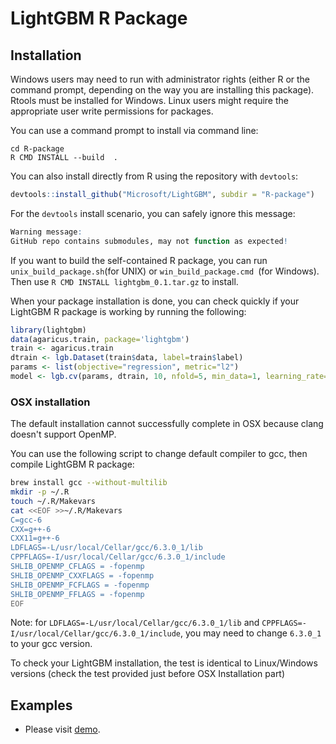 LightGBM R Package
==================

Installation
------------

Windows users may need to run with administrator rights (either R or the command prompt, depending on the way you are installing this package). Rtools must be installed for Windows. Linux users might require the appropriate user write permissions for packages.

You can use a command prompt to install via command line:

```
cd R-package
R CMD INSTALL --build  .
```

You can also install directly from R using the repository with `devtools`:

```r
devtools::install_github("Microsoft/LightGBM", subdir = "R-package")
```

For the `devtools` install scenario, you can safely ignore this message:

```r
Warning message:
GitHub repo contains submodules, may not function as expected! 
```

If you want to build the self-contained R package, you can run ```unix_build_package.sh```(for UNIX) or ```win_build_package.cmd ```(for Windows). Then use ```R CMD INSTALL lightgbm_0.1.tar.gz``` to install.

When your package installation is done, you can check quickly if your LightGBM R package is working by running the following:

```r
library(lightgbm)
data(agaricus.train, package='lightgbm')
train <- agaricus.train
dtrain <- lgb.Dataset(train$data, label=train$label)
params <- list(objective="regression", metric="l2")
model <- lgb.cv(params, dtrain, 10, nfold=5, min_data=1, learning_rate=1, early_stopping_rounds=10)
```
### OSX installation 

The default installation cannot successfully complete in OSX because clang doesn't support OpenMP.

You can use the following script to change default compiler to gcc, then compile LightGBM R package:

```bash
brew install gcc --without-multilib
mkdir -p ~/.R
touch ~/.R/Makevars
cat <<EOF >>~/.R/Makevars
C=gcc-6
CXX=g++-6
CXX11=g++-6
LDFLAGS=-L/usr/local/Cellar/gcc/6.3.0_1/lib
CPPFLAGS=-I/usr/local/Cellar/gcc/6.3.0_1/include
SHLIB_OPENMP_CFLAGS = -fopenmp
SHLIB_OPENMP_CXXFLAGS = -fopenmp
SHLIB_OPENMP_FCFLAGS = -fopenmp
SHLIB_OPENMP_FFLAGS = -fopenmp
EOF
```

Note: for `LDFLAGS=-L/usr/local/Cellar/gcc/6.3.0_1/lib` and `CPPFLAGS=-I/usr/local/Cellar/gcc/6.3.0_1/include`, you may need to change `6.3.0_1` to your gcc version.

To check your LightGBM installation, the test is identical to Linux/Windows versions (check the test provided just before OSX Installation part)

Examples
------------

* Please visit [demo](demo).
